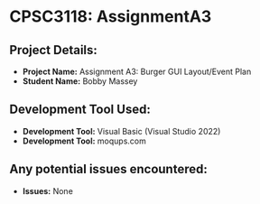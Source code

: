 # CPSC3118: AssignmentA3

## Project Details:
- **Project Name:** Assignment A3: Burger GUI Layout/Event Plan
- **Student Name:** Bobby Massey

## Development Tool Used:
- **Development Tool:** Visual Basic (Visual Studio 2022)
- **Development Tool:** moqups.com

## Any potential issues encountered:
- **Issues:** None
